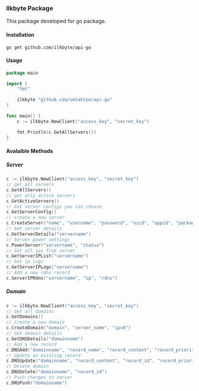 ### **Ilkbyte Package**

This package developed for go package.

#### **Installation**

`go get github.com/ilkbyte/api-go`
    
#### **Usage**

```go
package main

import (
	"fmt"

	ilkbyte "github.com/umtaktpe/api-go"
)

func main() {
	c := ilkbyte.NewClient("access_key", "secret_key")

	fmt.Println(c.GetAllServers())
}
```

#### **Avalaible Methods**

##### **Server**

```go
c := ilkbyte.NewClient("access_key", "secret_key")
// get all servers
c.GetAllServers()
// get only active servers
c.GetActiveServers()
// Get server configs you can choose
c.GetServerConfig()
// create a new server
c.CreateServer("name", "username", "password", "osid", "appid", "packageid", "sshkey")
// Get server details
c.GetServerDetails("servername")
// Server power settings
c.PowerServer("servername", "status")
// Get all ips from server
c.GetServerIPList("servername")
// Get ip logs
c.GetServerIPLogs("servername")
// Add a new rdns record
c.ServerIPRdns("servername", "ip", "rdns")
```

##### **Domain**

```go
c := ilkbyte.NewClient("access_key", "secret_key")
// Get all domains
c.GetDomains()
// Create a new domain
c.CreateDomain("domain", "server_name", "ipv6")
// Get domain details
c.GetDNSDetails("domainname")
// Add a new record
c.DNSAdd("domainname", "record_name", "record_content", "record_priority", "record_type")
// Update an existing record
c.DNSUpdate("domainname", "record_content", "record_id", "record_priority")
// Delete domain
c.DNSDelete("domainname", "record_id")
// Push changes to server
c.DNSPush("domainname")
```
